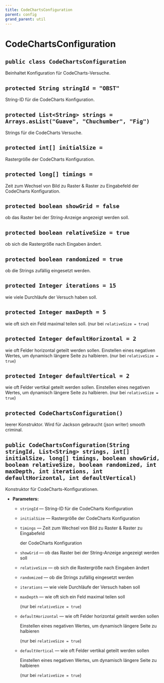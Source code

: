 ```yaml
---
title: CodeChartsConfiguration
parent: config
grand_parent: util
---
```


# CodeChartsConfiguration


## `public class CodeChartsConfiguration`

Beinhaltet Konfiguration für CodeCharts-Versuche.

## `protected String stringId = "OBST"`

String-ID für die CodeCharts Konfiguration.

## `protected List<String> strings = Arrays.asList("Guave", "Chuchumber", "Fig")`

Strings für die CodeCharts Versuche.

## `protected int[] initialSize =`

Rastergröße der CodeCharts Konfiguration.

## `protected long[] timings =`

Zeit zum Wechsel von Bild zu Raster & Raster zu Eingabefeld der CodeCharts Konfiguration.

## `protected boolean showGrid = false`

ob das Raster bei der String-Anzeige angezeigt werden soll.

## `protected boolean relativeSize = true`

ob sich die Rastergröße nach Eingaben ändert.

## `protected boolean randomized = true`

ob die Strings zufällig eingesetzt werden.

## `protected Integer iterations = 15`

wie viele Durchläufe der Versuch haben soll.

## `protected Integer maxDepth = 5`

wie oft sich ein Feld maximal teilen soll. (nur bei `relativeSize = true`)

## `protected Integer defaultHorizontal = 2`

wie oft Felder horizontal geteilt werden sollen. Einstellen eines negativen Wertes, um dynamisch längere Seite zu halbieren. (nur bei `relativeSize = true`)

## `protected Integer defaultVertical = 2`

wie oft Felder vertikal geteilt werden sollen. Einstellen eines negativen Wertes, um dynamisch längere Seite zu halbieren. (nur bei `relativeSize = true`)

## `protected CodeChartsConfiguration()`

leerer Konstruktor. Wird für Jackson gebraucht (json writer) smooth criminal.

## `public CodeChartsConfiguration(String stringId, List<String> strings, int[] initialSize, long[] timings, boolean showGrid, boolean relativeSize, boolean randomized, int maxDepth, int iterations, int defaultHorizontal, int defaultVertical)`

Konstruktor für CodeCharts-Konfigurationen.

 * **Parameters:**
   * `stringId` — String-ID für die CodeCharts Konfiguration
   * `initialSize` — Rastergröße der CodeCharts Konfiguration
   * `timings` — Zeit zum Wechsel von Bild zu Raster & Raster zu Eingabefeld

     der CodeCharts Konfiguration
   * `showGrid` — ob das Raster bei der String-Anzeige angezeigt werden soll
   * `relativeSize` — ob sich die Rastergröße nach Eingaben ändert
   * `randomized` — ob die Strings zufällig eingesetzt werden
   * `iterations` — wie viele Durchläufe der Versuch haben soll
   * `maxDepth` — wie oft sich ein Feld maximal teilen soll

     (nur bei `relativeSize = true`)
   * `defaultHorizontal` — wie oft Felder horizontal geteilt werden sollen

     Einstellen eines negativen Wertes, um dynamisch längere Seite zu halbieren

     (nur bei `relativeSize = true`)
   * `defaultVertical` — wie oft Felder vertikal geteilt werden sollen

     Einstellen eines negativen Wertes, um dynamisch längere Seite zu halbieren

     (nur bei `relativeSize = true`)
